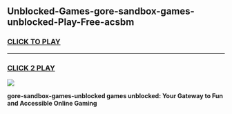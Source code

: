 
## Unblocked-Games-gore-sandbox-games-unblocked-Play-Free-acsbm
<h3>
<a href="https://premium76.site?title=gore-sandbox-games-unblocked&ref=19M">CLICK TO PLAY</a></h3>
<hr>

<h3>
<a href="https://premium76.site?title=gore-sandbox-games-unblocked&ref=19M">CLICK 2 PLAY</a>
  
</h3>

<a href="https://premium76.site?title=gore-sandbox-games-unblocked&ref=19M"><img src="https://clearcache.store/games.png"></a>


**gore-sandbox-games-unblocked games unblocked: Your Gateway to Fun and Accessible Online Gaming**
